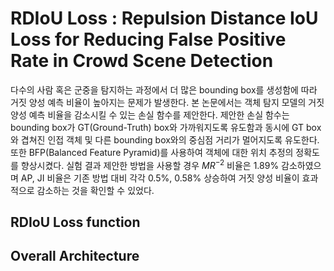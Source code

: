 # RDIoU Loss : Repulsion Distance IoU Loss for Reducing False Positive Rate in Crowd Scene Detection 

다수의 사람 혹은 군중을 탐지하는 과정에서 더 많은 bounding box를 생성함에 따라 거짓 양성 예측 비율이 높아지는 문제가 발생한다. 본 논문에서는 객체 탐지 모델의 거짓 양성 예측 비율을 감소시킬 수 있는 손실 함수를 제안한다. 제안한 손실 함수는 bounding box가 GT(Ground-Truth) box와 가까워지도록 유도함과 동시에 GT box와 겹쳐진 인접 객체 및 다른 bounding box와의 중심점 거리가 멀어지도록 유도한다. 또한 BFP(Balanced Feature Pyramid)를 사용하여 객체에 대한 위치 추정의 정확도를 향상시켰다. 실험 결과 제안한 방법을 사용할 경우 $MR^{-2}$ 비율은 1.89% 감소하였으며 AP, JI 비율은 기존 방법 대비 각각 0.5%, 0.58% 상승하여  거짓 양성 비율이 효과적으로 감소하는 것을 확인할 수 있었다. 

## RDIoU Loss function 



## Overall Architecture





